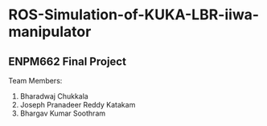 # ROS-Simulation-of-KUKA-LBR-iiwa-manipulator

## ENPM662 Final Project
Team Members: 
1. Bharadwaj Chukkala
2. Joseph Pranadeer Reddy Katakam
3. Bhargav Kumar Soothram

